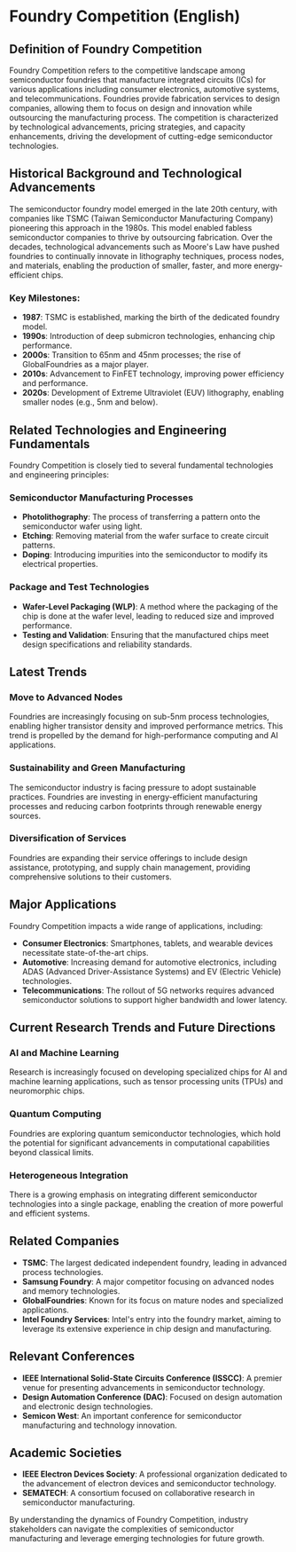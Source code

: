 # Foundry Competition (English)

## Definition of Foundry Competition

Foundry Competition refers to the competitive landscape among semiconductor foundries that manufacture integrated circuits (ICs) for various applications including consumer electronics, automotive systems, and telecommunications. Foundries provide fabrication services to design companies, allowing them to focus on design and innovation while outsourcing the manufacturing process. The competition is characterized by technological advancements, pricing strategies, and capacity enhancements, driving the development of cutting-edge semiconductor technologies.

## Historical Background and Technological Advancements

The semiconductor foundry model emerged in the late 20th century, with companies like TSMC (Taiwan Semiconductor Manufacturing Company) pioneering this approach in the 1980s. This model enabled fabless semiconductor companies to thrive by outsourcing fabrication. Over the decades, technological advancements such as Moore's Law have pushed foundries to continually innovate in lithography techniques, process nodes, and materials, enabling the production of smaller, faster, and more energy-efficient chips.

### Key Milestones:
- **1987**: TSMC is established, marking the birth of the dedicated foundry model.
- **1990s**: Introduction of deep submicron technologies, enhancing chip performance.
- **2000s**: Transition to 65nm and 45nm processes; the rise of GlobalFoundries as a major player.
- **2010s**: Advancement to FinFET technology, improving power efficiency and performance.
- **2020s**: Development of Extreme Ultraviolet (EUV) lithography, enabling smaller nodes (e.g., 5nm and below).

## Related Technologies and Engineering Fundamentals

Foundry Competition is closely tied to several fundamental technologies and engineering principles:

### Semiconductor Manufacturing Processes
- **Photolithography**: The process of transferring a pattern onto the semiconductor wafer using light.
- **Etching**: Removing material from the wafer surface to create circuit patterns.
- **Doping**: Introducing impurities into the semiconductor to modify its electrical properties.

### Package and Test Technologies
- **Wafer-Level Packaging (WLP)**: A method where the packaging of the chip is done at the wafer level, leading to reduced size and improved performance.
- **Testing and Validation**: Ensuring that the manufactured chips meet design specifications and reliability standards.

## Latest Trends

### Move to Advanced Nodes
Foundries are increasingly focusing on sub-5nm process technologies, enabling higher transistor density and improved performance metrics. This trend is propelled by the demand for high-performance computing and AI applications.

### Sustainability and Green Manufacturing
The semiconductor industry is facing pressure to adopt sustainable practices. Foundries are investing in energy-efficient manufacturing processes and reducing carbon footprints through renewable energy sources.

### Diversification of Services
Foundries are expanding their service offerings to include design assistance, prototyping, and supply chain management, providing comprehensive solutions to their customers.

## Major Applications

Foundry Competition impacts a wide range of applications, including:

- **Consumer Electronics**: Smartphones, tablets, and wearable devices necessitate state-of-the-art chips.
- **Automotive**: Increasing demand for automotive electronics, including ADAS (Advanced Driver-Assistance Systems) and EV (Electric Vehicle) technologies.
- **Telecommunications**: The rollout of 5G networks requires advanced semiconductor solutions to support higher bandwidth and lower latency.

## Current Research Trends and Future Directions

### AI and Machine Learning
Research is increasingly focused on developing specialized chips for AI and machine learning applications, such as tensor processing units (TPUs) and neuromorphic chips.

### Quantum Computing
Foundries are exploring quantum semiconductor technologies, which hold the potential for significant advancements in computational capabilities beyond classical limits.

### Heterogeneous Integration
There is a growing emphasis on integrating different semiconductor technologies into a single package, enabling the creation of more powerful and efficient systems.

## Related Companies

- **TSMC**: The largest dedicated independent foundry, leading in advanced process technologies.
- **Samsung Foundry**: A major competitor focusing on advanced nodes and memory technologies.
- **GlobalFoundries**: Known for its focus on mature nodes and specialized applications.
- **Intel Foundry Services**: Intel's entry into the foundry market, aiming to leverage its extensive experience in chip design and manufacturing.

## Relevant Conferences

- **IEEE International Solid-State Circuits Conference (ISSCC)**: A premier venue for presenting advancements in semiconductor technology.
- **Design Automation Conference (DAC)**: Focused on design automation and electronic design technologies.
- **Semicon West**: An important conference for semiconductor manufacturing and technology innovation.

## Academic Societies

- **IEEE Electron Devices Society**: A professional organization dedicated to the advancement of electron devices and semiconductor technology.
- **SEMATECH**: A consortium focused on collaborative research in semiconductor manufacturing.

By understanding the dynamics of Foundry Competition, industry stakeholders can navigate the complexities of semiconductor manufacturing and leverage emerging technologies for future growth.